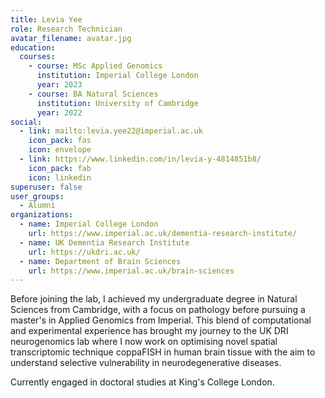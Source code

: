 ```yaml
---
title: Levia Yee
role: Research Technician
avatar_filename: avatar.jpg
education:
  courses:
    - course: MSc Applied Genomics
      institution: Imperial College London
      year: 2023
    - course: BA Natural Sciences
      institution: University of Cambridge
      year: 2022
social:
  - link: mailto:levia.yee22@imperial.ac.uk
    icon_pack: fas
    icon: envelope
  - link: https://www.linkedin.com/in/levia-y-4814851b8/
    icon_pack: fab
    icon: linkedin
superuser: false
user_groups:
  - Alumni
organizations:
  - name: Imperial College London
    url: https://www.imperial.ac.uk/dementia-research-institute/
  - name: UK Dementia Research Institute
    url: https://ukdri.ac.uk/
  - name: Department of Brain Sciences
    url: https://www.imperial.ac.uk/brain-sciences
---
```

Before joining the lab, I achieved my undergraduate degree in Natural Sciences from Cambridge, with a focus on pathology before pursuing a master's in Applied Genomics from Imperial. This blend of computational and experimental experience has brought my journey to the UK DRI neurogenomics lab where I now work on optimising novel spatial transcriptomic technique coppaFISH in human brain tissue with the aim to understand selective vulnerability in neurodegenerative diseases.

Currently engaged in doctoral studies at King's College London.
